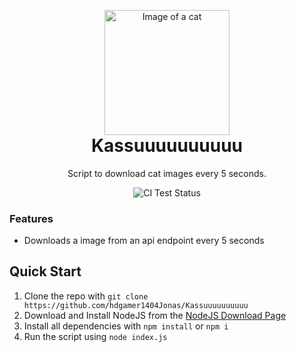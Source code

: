 <p align="center" style="margin-bottom: 0px !important;">
  <img width="200" src="https://cdn.nekos.life/neko/neko_126.png" alt="Image of a cat" align="center">
</p>
<h1 align="center" style="margin-top: 0px;">Kassuuuuuuuuuu</h1>

<p align="center" >Script to download cat images every 5 seconds.</p>

<div align="center">
  <img src="https://github.com/hdgamer1404Jonas/Kassuuuuuuuuuu/actions/workflows/node.js.yml/badge.svg" alt="CI Test Status">
</div>


### Features

- Downloads a image from an api endpoint every 5 seconds

 ## Quick Start

1. Clone the repo with `git clone https://github.com/hdgamer1404Jonas/Kassuuuuuuuuuu`
2. Download and Install NodeJS from the [NodeJS Download Page](https://nodejs.org/en/download/)
3. Install all dependencies with `npm install` or `npm i`
4. Run the script using `node index.js`
